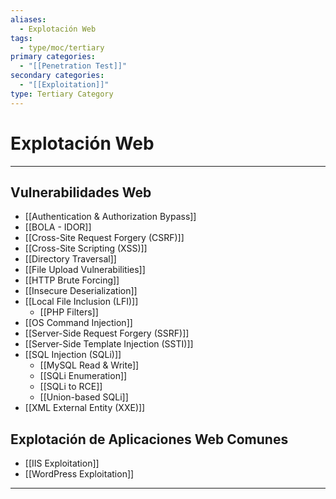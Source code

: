 ```yaml
---
aliases:
  - Explotación Web
tags:
  - type/moc/tertiary
primary categories:
  - "[[Penetration Test]]"
secondary categories:
  - "[[Exploitation]]"
type: Tertiary Category
---
```

# Explotación Web

***

## Vulnerabilidades Web

- [[Authentication & Authorization Bypass]] 
- [[BOLA - IDOR]]
- [[Cross-Site Request Forgery (CSRF)]]
- [[Cross-Site Scripting (XSS)]]
- [[Directory Traversal]]
- [[File Upload Vulnerabilities]]
- [[HTTP Brute Forcing]]
- [[Insecure Deserialization]]
- [[Local File Inclusion (LFI)]]
	- [[PHP Filters]]
- [[OS Command Injection]]
- [[Server-Side Request Forgery (SSRF)]]
- [[Server-Side Template Injection (SSTI)]]
- [[SQL Injection (SQLi)]]
	- [[MySQL Read & Write]]
	- [[SQLi Enumeration]]
	- [[SQLi to RCE]]
	- [[Union-based SQLi]]
- [[XML External Entity (XXE)]]

## Explotación de Aplicaciones Web Comunes

- [[IIS Exploitation]]
- [[WordPress Exploitation]]


***


